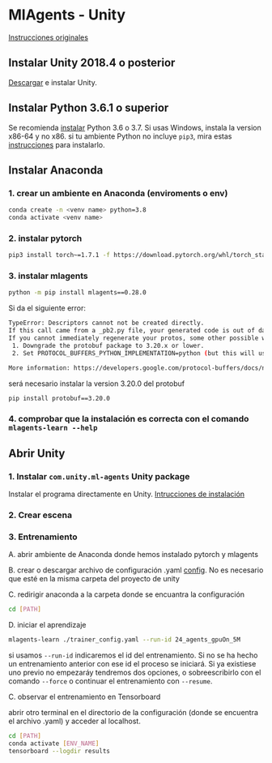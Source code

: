 # MlAgents - Unity

[Instrucciones originales](https://github.com/Unity-Technologies/ml-agents/blob/main/docs/Installation.md)

## Instalar **Unity 2018.4** o posterior

[Descargar](https://unity3d.com/get-unity/download) e instalar Unity.

## Instalar **Python 3.6.1** o superior

Se recomienda [instalar](https://www.python.org/downloads/) Python 3.6 o 3.7.
Si usas Windows, instala la version x86-64 y no x86.
si tu ambiente Python no incluye `pip3`, mira estas [instrucciones](https://packaging.python.org/guides/installing-using-linux-tools/#installing-pip-setuptools-wheel-with-linux-package-managers) para instalarlo.

## Instalar **Anaconda**

### 1. crear un ambiente en Anaconda (enviroments o env)

```sh
conda create -n <venv name> python=3.8
conda activate <venv name>
```

### 2. instalar pytorch
  
```sh
pip3 install torch~=1.7.1 -f https://download.pytorch.org/whl/torch_stable.html
```
  
### 3. instalar mlagents
  
```sh
python -m pip install mlagents==0.28.0
```

Si da el siguiente error:

```sh
TypeError: Descriptors cannot not be created directly.
If this call came from a _pb2.py file, your generated code is out of date and must be regenerated with protoc >= 3.19.0.
If you cannot immediately regenerate your protos, some other possible workarounds are:
 1. Downgrade the protobuf package to 3.20.x or lower.
 2. Set PROTOCOL_BUFFERS_PYTHON_IMPLEMENTATION=python (but this will use pure-Python parsing and will be much slower).

More information: https://developers.google.com/protocol-buffers/docs/news/2022-05-06#python-updates
```

será necesario instalar la version 3.20.0 del protobuf

```sh
pip install protobuf==3.20.0
```

### 4. comprobar que la instalación es correcta con el comando `mlagents-learn --help`

## Abrir Unity

### 1. Instalar `com.unity.ml-agents` Unity package

Instalar el programa directamente en Unity.
[Intrucciones de instalación](https://docs.unity3d.com/Manual/upm-ui-install.html)

### 2. Crear escena

### 3. Entrenamiento

A. abrir ambiente de Anaconda donde hemos instalado pytorch y mlagents

B. crear o descargar archivo de configuración .yaml [config](https://github.com/Unity-Technologies/ml-agents/tree/main/config). No es necesario que esté en la misma carpeta del proyecto de unity

C. redirigir anaconda a la carpeta donde se encuantra la configuración 

```sh
cd [PATH]
```

D. iniciar el aprendizaje

```sh
mlagents-learn ./trainer_config.yaml --run-id 24_agents_gpuOn_5M
```

si usamos `--run-id` indicaremos el id del entrenamiento. Si no se ha hecho un entrenamiento anterior con ese id el proceso se iniciará. Si ya existiese uno previo no empezaráy tendremos dos opciones, o sobreescribirlo con el comando `--force` o continuar el entrenamiento con `--resume`.

C. observar el entrenamiento en Tensorboard

abrir otro terminal en el directorio de la configuración (donde se encuentra el archivo .yaml) y acceder al localhost.

```sh
cd [PATH]
conda activate [ENV_NAME]
tensorboard --logdir results
```
